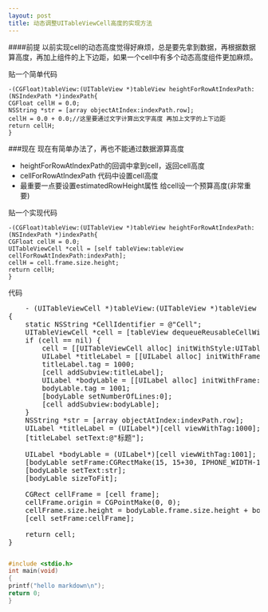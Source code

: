 ```yaml
---
layout: post
title: 动态调整UITableViewCell高度的实现方法
--- 
```


####前提
以前实现cell的动态高度觉得好麻烦，总是要先拿到数据，再根据数据算高度，再加上组件的上下边距，如果一个cell中有多个动态高度组件更加麻烦。

贴一个简单代码

	-(CGFloat)tableView:(UITableView *)tableView heightForRowAtIndexPath:(NSIndexPath *)indexPath{
    CGFloat cellH = 0.0;
    NSString *str = [array objectAtIndex:indexPath.row];
    cellH = 0.0 + 0.0;//这里要通过文字计算出文字高度 再加上文字的上下边距
    return cellH;
    }



###现在
现在有简单办法了，再也不能通过数据源算高度

* heightForRowAtIndexPath的回调中拿到cell，返回cell高度
* cellForRowAtIndexPath 代码中设置cell高度
* 最重要一点要设置estimatedRowHeight属性 给cell设一个预算高度(非常重要)

贴一个实现代码

	-(CGFloat)tableView:(UITableView *)tableView heightForRowAtIndexPath:(NSIndexPath *)indexPath{
    CGFloat cellH = 0.0;
    UITableViewCell *cell = [self tableView:tableView cellForRowAtIndexPath:indexPath];
    cellH = cell.frame.size.height;
    return cellH;
    }



代码


<pre>
	- (UITableViewCell *)tableView:(UITableView *)tableView cellForRowAtIndexPath:(NSIndexPath *)indexPath
{
    static NSString *CellIdentifier = @"Cell";
    UITableViewCell *cell = [tableView dequeueReusableCellWithIdentifier:CellIdentifier];
    if (cell == nil) {
        cell = [[UITableViewCell alloc] initWithStyle:UITableViewCellStyleDefault reuseIdentifier:CellIdentifier];
        UILabel *titleLabel = [[UILabel alloc] initWithFrame:CGRectMake(15, 15, IPHONE_WIDTH-15*2, 20)];
        titleLabel.tag = 1000;
        [cell addSubview:titleLabel];
        UILabel *bodyLable = [[UILabel alloc] initWithFrame:CGRectMake(15, 15+30, IPHONE_WIDTH-15*2, 20)];
        bodyLable.tag = 1001;
        [bodyLable setNumberOfLines:0];
        [cell addSubview:bodyLable];
    }
    NSString *str = [array objectAtIndex:indexPath.row];
    UILabel *titleLabel = (UILabel*)[cell viewWithTag:1000];
    [titleLabel setText:@"标题"];
    
    UILabel *bodyLable = (UILabel*)[cell viewWithTag:1001];
    [bodyLable setFrame:CGRectMake(15, 15+30, IPHONE_WIDTH-15*2, 20)];
    [bodyLable setText:str];
    [bodyLable sizeToFit];
    
    CGRect cellFrame = [cell frame];
    cellFrame.origin = CGPointMake(0, 0);
    cellFrame.size.height = bodyLable.frame.size.height + bodyLable.frame.origin.y +15;
    [cell setFrame:cellFrame];
    
    return cell;
}
</pre>


``` c

#include <stdio.h>
int main(void)
{
printf("hello markdown\n");
return 0;
}

```




